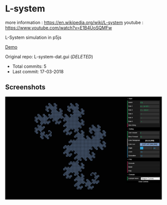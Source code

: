 # L-system

more information : https://en.wikipedia.org/wiki/L-system
youtube          : https://www.youtube.com/watch?v=E1B4UoSQMFw


L-System simulation in p5js

[Demo](https://hoangtran0410.github.io/p5js-playground/2018/l-system/)

Original repo: L-system-dat.gui (*DELETED*)
+ Total commits: 5
+ Last commit: 17-03-2018

## Screenshots

![screenshot](./1.png)